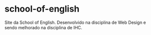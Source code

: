 # school-of-english
Site da School of English. Desenvolvido na disciplina de Web Design e sendo melhorado na disciplina de IHC.
